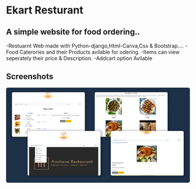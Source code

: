 # Ekart Resturant 

## A simple website for food ordering..

-Restuarnt Web made with Python-django,Html-Canva,Css & Bootstrap....
-Food Caterories and their Products avilable for odering.
-Items can view seperately their price & Description.
-Addcart option Avilable


## Screenshots

![App Screenshot](./assets/Image/Ekart.png)

